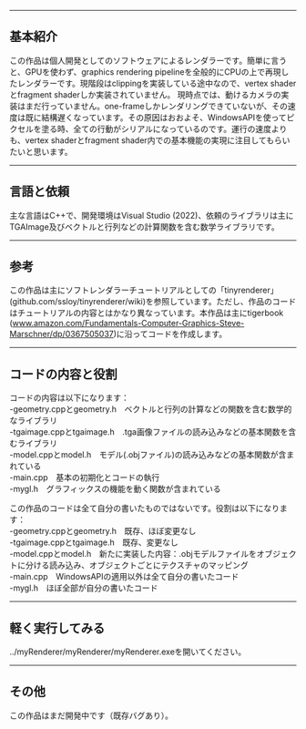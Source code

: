 ----------------------------------------------------------------------
基本紹介
----------------------------------------------------------------------
この作品は個人開発としてのソフトウェアによるレンダラーです。簡単に言うと、GPUを使わず、graphics rendering pipelineを全般的にCPUの上で再現したレンダラーです。現階段はclippingを実装している途中なので、vertex shaderとfragment shaderしか実装されていません。
現時点では、動けるカメラの実装はまだ行っていません。one-frameしかレンダリングできていないが、その速度は既に結構遅くなっています。その原因はおおよそ、WindowsAPIを使ってピクセルを塗る時、全ての行動がシリアルになっているのです。運行の速度よりも、vertex shaderとfragment shader内での基本機能の実現に注目してもらいたいと思います。


----------------------------------------------------------------------
言語と依頼
----------------------------------------------------------------------
主な言語はC++で、開発環境はVisual Studio (2022)、依頼のライブラリは主にTGAImage及びベクトルと行列などの計算関数を含む数学ライブラリです。


----------------------------------------------------------------------
参考
----------------------------------------------------------------------
この作品は主にソフトレンダラーチュートリアルとしての「tinyrenderer」(github.com/ssloy/tinyrenderer/wiki)を参照しています。ただし、作品のコードはチュートリアルの内容とはかなり異なっています。本作品は主にtigerbook (www.amazon.com/Fundamentals-Computer-Graphics-Steve-Marschner/dp/0367505037)に沿ってコードを作成します。


----------------------------------------------------------------------
コードの内容と役割
----------------------------------------------------------------------
コードの内容は以下になります：<br>
-geometry.cppとgeometry.h　ベクトルと行列の計算などの関数を含む数学的なライブラリ<br>
-tgaimage.cppとtgaimage.h　.tga画像ファイルの読み込みなどの基本関数を含むライブラリ<br>
-model.cppとmodel.h　モデル(.objファイル)の読み込みなどの基本関数が含まれている<br>
-main.cpp　基本の初期化とコードの執行<br>
-mygl.h　グラフィックスの機能を動く関数が含まれている<br>

この作品のコードは全て自分の書いたものではないです。役割は以下になります：<br>
-geometry.cppとgeometry.h　既存、ほぼ変更なし<br>
-tgaimage.cppとtgaimage.h　既存、変更なし<br>
-model.cppとmodel.h　新たに実装した内容：.objモデルファイルをオブジェクトに分ける読み込み、オブジェクトごとにテクスチャのマッピング<br>
-main.cpp　WindowsAPIの適用以外は全て自分の書いたコード<br>
-mygl.h　ほぼ全部が自分の書いたコード<br>


----------------------------------------------------------------------
軽く実行してみる
----------------------------------------------------------------------
../myRenderer/myRenderer/myRenderer.exeを開いてください。


----------------------------------------------------------------------
その他
----------------------------------------------------------------------
この作品はまだ開発中です（既存バグあり）。
